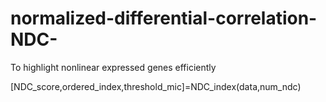 # normalized-differential-correlation-NDC-
To highlight nonlinear expressed genes efficiently

[NDC_score,ordered_index,threshold_mic]=NDC_index(data,num_ndc)
